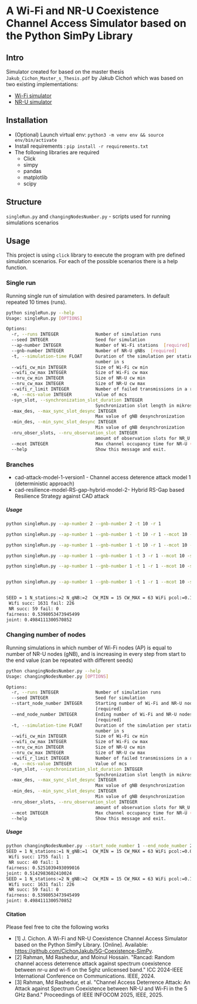 # A Wi-Fi and NR-U Coexistence Channel Access Simulator based on the Python SimPy Library

## Intro
Simulator created for based on the master thesis `Jakub_Cichon_Master_s_Thesis.pdf` by Jakub Cichoń which was based on two existing implementations:
* [Wi-Fi simulator](https://github.com/ToporPawel/DCF-Simpy)
* [NR-U simulator](https://github.com/marekzajac97/nru-channel-access)

## Installation

- (Optional) Launch virtual env: `python3 -m venv env && source env/bin/activate`
- Install requirements : `pip install -r requirements.txt`
- The following libraries are required
  - Click
  - simpy
  - pandas
  - matplotlib
  - scipy

## Structure


`singleRun.py` and `changingNodesNumber.py` - scripts used for running simulations scenarios




## Usage

This project is using `click` library to execute the program with pre defined simulation scenarios. For each of the possible scenarios there is a help function.

### Single run
Running single run of simulation with desired parameters. In default repeated 10 times (runs).

```bash
python singleRun.py --help
Usage: singleRun.py [OPTIONS]

Options:
  -r, --runs INTEGER              Number of simulation runs
  --seed INTEGER                  Seed for simulation
  --ap-number INTEGER             Number of Wi-Fi stations  [required]
  --gnb-number INTEGER            Number of NR-U gNBs  [required]
  -t, --simulation-time FLOAT     Duration of the simulation per stations
                                  number in s
  --wifi_cw_min INTEGER           Size of Wi-Fi cw min
  --wifi_cw_max INTEGER           Size of Wi-Fi cw max
  --nru_cw_min INTEGER            Size of NR-U cw min
  --nru_cw_max INTEGER            Size of NR-U cw max
  --wifi_r_limit INTEGER          Number of failed transmissions in a row
  -m, --mcs-value INTEGER         Value of mcs
  -syn_slot, --synchronization_slot_duration INTEGER
                                  Synchronization slot length in mikrosecounds
  -max_des, --max_sync_slot_desync INTEGER
                                  Max value of gNB desynchronization
  -min_des, --min_sync_slot_desync INTEGER
                                  Min value of gNB desynchronization
  -nru_obser_slots, --nru_observation_slot INTEGER
                                  amount of observation slots for NR_U
  --mcot INTEGER                  Max channel occupancy time for NR-U (ms)
  --help                          Show this message and exit.

```
### Branches

- cad-attack-model-1-version1 - Channel access deterence attack model 1 (deterministic approach)
- cad-resilience-model-RS-gap-hybrid-model-2- Hybrid RS-Gap based Resilience Strategy against CAD attack 


##### Usage
```bash
python singleRun.py --ap-number 2 --gnb-number 2 -t 10 -r 1

python singleRun.py --ap-number 1 --gnb-number 1 -t 10 -r 1 --mcot 10 -syn_slot 500

python singleRun.py --ap-number 1 --gnb-number 1 -t 10 -r 1 --mcot 10 -syn_slot 500 --rogue True

python singleRun.py --ap-number 1 --gnb-number 1 -t 3 -r 1 --mcot 10 -syn_slot 500 --rogue True

python singleRun.py --ap-number 1 --gnb-number 1 -t 1 -r 1 --mcot 10 -syn_slot 500 --rogue True


python singleRun.py --ap-number 1 --gnb-number 1 -t 1 -r 1 --mcot 10 -syn_slot 500 --rogue True -wifi_cw_min 1 -wifi_cw_max 1


SEED = 1 N_stations:=2 N_gNB:=2  CW_MIN = 15 CW_MAX = 63 WiFi pcol:=0.1217 WiFi cot:=0.8879164 WiFi eff:=0.88074 gNB pcol:=0.0000 gNB cot:=0.0354 gNB eff:=0.0354  all cot:=0.9233164 all eff:=0.91614
 Wifi succ: 1631 fail: 226
 NR succ: 59 fail: 0
fairness: 0.5398053473945499
joint: 0.4984111300570852
```



### Changing number of nodes

Running simulations in which number of Wi-Fi nodes (AP) is equal to number of NR-U nodes (gNB), and is increasing in every step from start to the end value (can be repeated with different seeds)

```bash
python changingNodesNumber.py --help
Usage: changingNodesNumber.py [OPTIONS]

Options:
  -r, --runs INTEGER              Number of simulation runs
  --seed INTEGER                  Seed for simulation
  --start_node_number INTEGER     Starting number of Wi-Fi and NR-U nodes
                                  [required]
  --end_node_number INTEGER       Ending number of Wi-Fi and NR-U nodes
                                  [required]
  -t, --simulation-time FLOAT     Duration of the simulation per stations
                                  number in s
  --wifi_cw_min INTEGER           Size of Wi-Fi cw min
  --wifi_cw_max INTEGER           Size of Wi-Fi cw max
  --nru_cw_min INTEGER            Size of NR-U cw min
  --nru_cw_max INTEGER            Size of NR-U cw max
  --wifi_r_limit INTEGER          Number of failed transmissions in a row
  -m, --mcs-value INTEGER         Value of mcs
  -syn_slot, --synchronization_slot_duration INTEGER
                                  Synchronization slot length in mikrosecounds
  -max_des, --max_sync_slot_desync INTEGER
                                  Max value of gNB desynchronization
  -min_des, --min_sync_slot_desync INTEGER
                                  Min value of gNB desynchronization
  -nru_obser_slots, --nru_observation_slot INTEGER
                                  amount of observation slots for NR_U
  --mcot INTEGER                  Max channel occupancy time for NR-U (ms)
  --help                          Show this message and exit.

```

##### Usage
```bash
python changingNodesNumber.py --start_node_number 1 --end_node_number 2 -t 10 -r 1
SEED = 1 N_stations:=1 N_gNB:=1  CW_MIN = 15 CW_MAX = 63 WiFi pcol:=0.0006 WiFi cot:=0.955422 WiFi eff:=0.9477 gNB pcol:=0.0244 gNB cot:=0.024 gNB eff:=0.024  all cot:=0.979422 all eff:=0.9717
 Wifi succ: 1755 fail: 1
 NR succ: 40 fail: 1
fairness: 0.5251039493099016
joint: 0.5142983602410024
SEED = 1 N_stations:=2 N_gNB:=2  CW_MIN = 15 CW_MAX = 63 WiFi pcol:=0.1217 WiFi cot:=0.8879164 WiFi eff:=0.88074 gNB pcol:=0.0000 gNB cot:=0.0354 gNB eff:=0.0354  all cot:=0.9233164 all eff:=0.91614
 Wifi succ: 1631 fail: 226
 NR succ: 59 fail: 0
fairness: 0.5398053473945499
joint: 0.4984111300570852
```

#### Citation

Please feel free to cite the following works 

- [1] J. Cichon. A Wi-Fi and NR-U Coexistence Channel Access Simulator based on the Python SimPy Library. [Online]. Available: https://github.com/CichonJakub/5G-Coexistence-SimPy.
- [2] Rahman, Md Rashedur, and Moinul Hossain. "Rancad: Random channel access deterrence attack against spectrum coexistence between nr-u and wi-fi on the 5ghz unlicensed band." ICC 2024-IEEE International Conference on Communications. IEEE, 2024.
- [3] Rahman, Md Rashedur, et al. "Channel Access Deterrence Attack: An Attack against Spectrum Coexistence between NR-U and Wi-Fi in the 5 GHz Band." Proceedings of IEEE INFOCOM 2025, IEEE, 2025.





